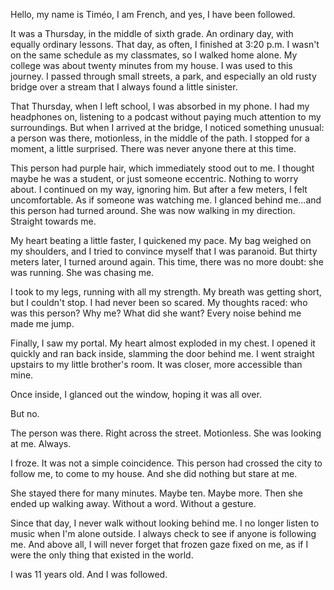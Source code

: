 

Hello, my name is Timéo, I am French, and yes, I have been followed.

It was a Thursday, in the middle of sixth grade. An ordinary day, with equally ordinary lessons. That day, as often, I finished at 3:20 p.m. I wasn't on the same schedule as my classmates, so I walked home alone. My college was about twenty minutes from my house. I was used to this journey. I passed through small streets, a park, and especially an old rusty bridge over a stream that I always found a little sinister.

That Thursday, when I left school, I was absorbed in my phone. I had my headphones on, listening to a podcast without paying much attention to my surroundings. But when I arrived at the bridge, I noticed something unusual: a person was there, motionless, in the middle of the path. I stopped for a moment, a little surprised. There was never anyone there at this time.

This person had purple hair, which immediately stood out to me. I thought maybe he was a student, or just someone eccentric. Nothing to worry about. I continued on my way, ignoring him. But after a few meters, I felt uncomfortable. As if someone was watching me. I glanced behind me...and this person had turned around. She was now walking in my direction. Straight towards me.

My heart beating a little faster, I quickened my pace. My bag weighed on my shoulders, and I tried to convince myself that I was paranoid. But thirty meters later, I turned around again. This time, there was no more doubt: she was running. She was chasing me.

I took to my legs, running with all my strength. My breath was getting short, but I couldn't stop. I had never been so scared. My thoughts raced: who was this person? Why me? What did she want? Every noise behind me made me jump.

Finally, I saw my portal. My heart almost exploded in my chest. I opened it quickly and ran back inside, slamming the door behind me. I went straight upstairs to my little brother's room. It was closer, more accessible than mine.

Once inside, I glanced out the window, hoping it was all over.

But no.

The person was there. Right across the street. Motionless. She was looking at me. Always.

I froze. It was not a simple coincidence. This person had crossed the city to follow me, to come to my house. And she did nothing but stare at me.

She stayed there for many minutes. Maybe ten. Maybe more. Then she ended up walking away. Without a word. Without a gesture.

Since that day, I never walk without looking behind me. I no longer listen to music when I'm alone outside. I always check to see if anyone is following me. And above all, I will never forget that frozen gaze fixed on me, as if I were the only thing that existed in the world.

I was 11 years old. And I was followed.